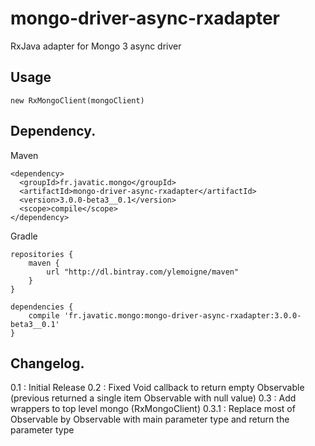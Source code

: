 # mongo-driver-async-rxadapter
RxJava adapter for Mongo 3 async driver

Usage
------
    new RxMongoClient(mongoClient)


Dependency.
------

Maven

    <dependency>
      <groupId>fr.javatic.mongo</groupId>
      <artifactId>mongo-driver-async-rxadapter</artifactId>
      <version>3.0.0-beta3__0.1</version>
      <scope>compile</scope>
    </dependency>

Gradle

    repositories {
        maven {
            url "http://dl.bintray.com/ylemoigne/maven"
        }
    }

    dependencies {
        compile 'fr.javatic.mongo:mongo-driver-async-rxadapter:3.0.0-beta3__0.1'
    }

Changelog.
------
0.1   : Initial Release
0.2   : Fixed Void callback to return empty Observable (previous returned a single item Observable with null value)
0.3   : Add wrappers to top level mongo (RxMongoClient)
0.3.1 : Replace most of Observable<Void> by Observable with main parameter type and return the parameter type